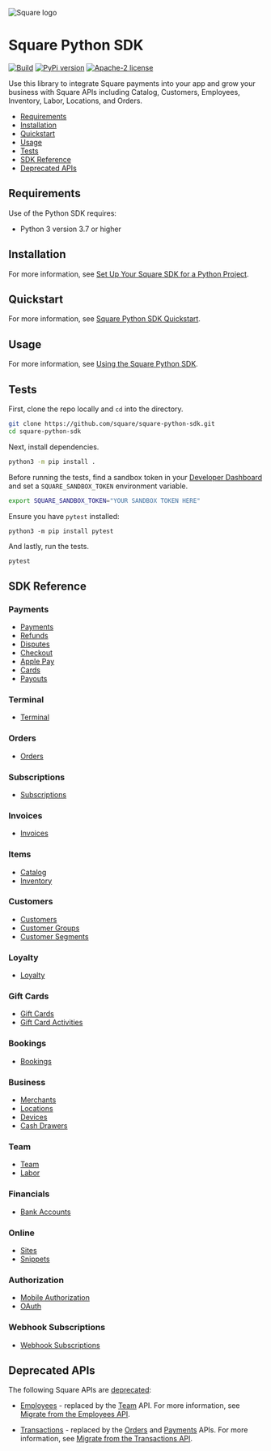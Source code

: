 ![Square logo]

# Square Python SDK

[![Build](https://github.com/square/square-python-sdk/actions/workflows/python-package.yml/badge.svg)](https://github.com/square/square-python-sdk/actions/workflows/python-package.yml)
[![PyPi version](https://badge.fury.io/py/squareup.svg?new)](https://badge.fury.io/py/squareup)
[![Apache-2 license](https://img.shields.io/badge/license-Apache2-brightgreen.svg)](https://www.apache.org/licenses/LICENSE-2.0)

Use this library to integrate Square payments into your app and grow your business with Square APIs including Catalog, Customers, Employees, Inventory, Labor, Locations, and Orders.

* [Requirements](#requirements)
* [Installation](#installation)
* [Quickstart](#quickstart)
* [Usage](#usage)
* [Tests](#tests)
* [SDK Reference](#sdk-reference)
* [Deprecated APIs](#deprecated-apis)

## Requirements

Use of the Python SDK requires:

* Python 3 version 3.7 or higher

## Installation

For more information, see [Set Up Your Square SDK for a Python Project](https://developer.squareup.com/docs/sdks/python/setup-project).

## Quickstart

For more information, see [Square Python SDK Quickstart](https://developer.squareup.com/docs/sdks/python/quick-start).

## Usage
For more information, see [Using the Square Python SDK](https://developer.squareup.com/docs/sdks/python/using-python-sdk).

## Tests

First, clone the repo locally and `cd` into the directory.

```sh
git clone https://github.com/square/square-python-sdk.git
cd square-python-sdk
```

Next, install dependencies.

```sh
python3 -m pip install .
```

Before running the tests, find a sandbox token in your [Developer Dashboard] and set a `SQUARE_SANDBOX_TOKEN` environment variable.

```sh
export SQUARE_SANDBOX_TOKEN="YOUR SANDBOX TOKEN HERE"
```

Ensure you have `pytest` installed:

```
python3 -m pip install pytest
```

And lastly, run the tests.

```sh
pytest
```

## SDK Reference

### Payments
* [Payments]
* [Refunds]
* [Disputes]
* [Checkout]
* [Apple Pay]
* [Cards]
* [Payouts]

### Terminal
* [Terminal]

### Orders
* [Orders]

### Subscriptions
* [Subscriptions]

### Invoices
* [Invoices]

### Items
* [Catalog]
* [Inventory]

### Customers
* [Customers]
* [Customer Groups]
* [Customer Segments]

### Loyalty
* [Loyalty]

### Gift Cards
* [Gift Cards]
* [Gift Card Activities]

### Bookings
* [Bookings]

### Business
* [Merchants]
* [Locations]
* [Devices]
* [Cash Drawers]

### Team
* [Team]
* [Labor]

### Financials
* [Bank Accounts]

### Online
* [Sites]
* [Snippets]

### Authorization
* [Mobile Authorization]
* [OAuth]

### Webhook Subscriptions
* [Webhook Subscriptions]
## Deprecated APIs

The following Square APIs are [deprecated](https://developer.squareup.com/docs/build-basics/api-lifecycle):

* [Employees] - replaced by the [Team] API. For more information, see [Migrate from the Employees API](https://developer.squareup.com/docs/team/migrate-from-v2-employees).

* [Transactions] - replaced by the [Orders] and [Payments] APIs.  For more information, see [Migrate from the Transactions API](https://developer.squareup.com/docs/payments-api/migrate-from-transactions-api).
 
[//]: # "Link anchor definitions"
[Square Logo]: https://docs.connect.squareup.com/images/github/github-square-logo.svg
[Developer Dashboard]: https://developer.squareup.com/apps
[Square API]: https://squareup.com/developers
[sign up for a developer account]: https://squareup.com/signup?v=developers
[Client]: doc/client.md
[Devices]: doc/api/devices.md
[Disputes]: doc/api/disputes.md
[Terminal]: doc/api/terminal.md
[Cash Drawers]: doc/api/cash-drawers.md
[Vendors]: doc/api/vendors.md
[Customer Groups]: doc/api/customer-groups.md
[Customer Custom Attributes]: doc/api/customer-custom-attributes.md
[Customer Segments]: doc/api/customer-segments.md
[Bank Accounts]: doc/api/bank-accounts.md
[Payments]: doc/api/payments.md
[Checkout]: doc/api/checkout.md
[Catalog]: doc/api/catalog.md
[Customers]: doc/api/customers.md
[Inventory]: doc/api/inventory.md
[Labor]: doc/api/labor.md
[Loyalty]: doc/api/loyalty.md
[Bookings]: doc/api/bookings.md
[Locations]: doc/api/locations.md
[Merchants]: doc/api/merchants.md
[Orders]: doc/api/orders.md
[Invoices]: doc/api/invoices.md
[Apple Pay]: doc/api/apple-pay.md
[Refunds]: doc/api/refunds.md
[Subscriptions]: doc/api/subscriptions.md
[Mobile Authorization]: doc/api/mobile-authorization.md
[OAuth]: doc/api/o-auth.md
[Team]: doc/api/team.md
[Python SDK]: https://github.com/square/square-python-sdk
[Locations overview]: https://developer.squareup.com/docs/locations-api/what-it-does
[OAuth overview]: https://developer.squareup.com/docs/oauth-api/what-it-does
[Sites]: doc/api/sites.md
[Snippets]: doc/api/snippets.md
[Cards]: doc/api/cards.md
[Payouts]: doc/api/payouts.md
[Gift Cards]: doc/api/gift-cards.md
[Gift Card Activities]: doc/api/gift-card-activities.md
[Employees]: doc/api/employees.md
[Transactions]: doc/api/transactions.md
[Webhook Subscriptions]: doc/api/webhook-subscriptions.md
